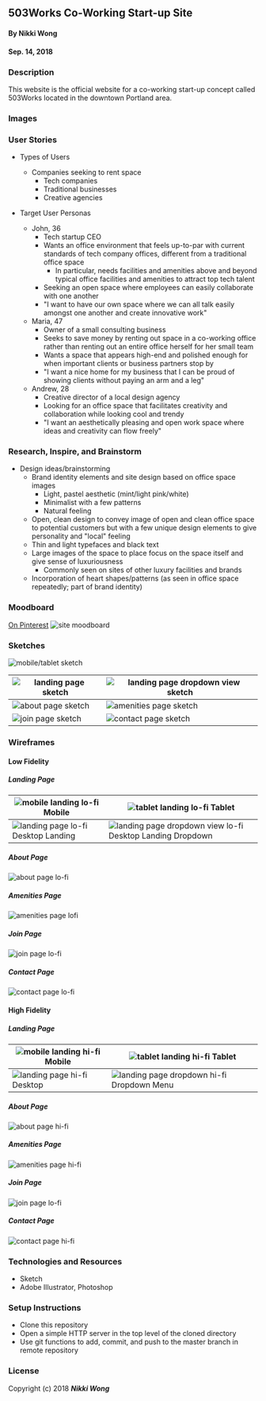 ## 503Works Co-Working Start-up Site

#### By Nikki Wong
#### Sep. 14, 2018

### Description

This website is the official website for a co-working start-up concept called 503Works located in the downtown Portland area.

### Images
<!--
#### Desktop Version

![desktop user interface](img/landingpage.png)
![desktop user interface](img/coursespage.png)
![desktop user interface](img/weekdetails.png)
![desktop user interface](img/lesson.png)

#### Mobile Version

![mobile user interface](img/mobile.png) -->

### User Stories

* Types of Users
  * Companies seeking to rent space
    * Tech companies
    * Traditional businesses
    * Creative agencies

* Target User Personas
  * John, 36
    * Tech startup CEO
    * Wants an office environment that feels up-to-par with current standards of tech company offices, different from a traditional office space
      * In particular, needs facilities and amenities above and beyond typical office facilities and amenities to attract top tech talent
    * Seeking an open space where employees can easily collaborate with one another
    * "I want to have our own space where we can all talk easily amongst one another and create innovative work"
  * Maria, 47
    * Owner of a small consulting business
    * Seeks to save money by renting out space in a co-working office rather than renting out an entire office herself for her small team
    * Wants a space that appears high-end and polished enough for when important clients or business partners stop by
    * "I want a nice home for my business that I can be proud of showing clients without paying an arm and a leg"
  * Andrew, 28
    * Creative director of a local design agency
    * Looking for an office space that facilitates creativity and collaboration while looking cool and trendy
    * "I want an aesthetically pleasing and open work space where ideas and creativity can flow freely"

### Research, Inspire, and Brainstorm

* Design ideas/brainstorming
  * Brand identity elements and site design based on office space images
    * Light, pastel aesthetic (mint/light pink/white)
    * Minimalist with a few patterns
    * Natural feeling
  * Open, clean design to convey image of open and clean office space to potential customers but with a few unique design elements to give personality and "local" feeling
  * Thin and light typefaces and black text
  * Large images of the space to place focus on the space itself and give sense of luxuriousness
    * Commonly seen on sites of other luxury facilities and brands
  * Incorporation of heart shapes/patterns (as seen in office space repeatedly; part of brand identity)

### Moodboard

<a href="https://www.pinterest.com/nikkiawong/503works-moodboard/">On Pinterest</a>
![site moodboard](src/img/moodboard.jpg)

### Sketches

![mobile/tablet sketch](src/img/mobile-sketch.JPG)

| ![landing page sketch](src/img/landing-sketch.jpg)  | ![landing page dropdown view sketch](src/img/dropdown-sketch.jpg) |
| ------------- | ------------- |
| ![about page sketch](src/img/about-sketch.jpg)  | ![amenities page sketch](src/img/amenities-sketch.jpg)  |
| ![join page sketch](src/img/join-sketch.jpg)  | ![contact page sketch](src/img/contact-sketch.jpg)  |

### Wireframes

#### Low Fidelity

##### Landing Page

| ![mobile landing lo-fi](src/img/mobile-landing-lofi.png) Mobile  | ![tablet landing lo-fi](src/img/tablet-landing-lofi.png) Tablet |
| ------------- | ------------- |
| ![landing page lo-fi](src/img/landing-page-lofi.png) Desktop Landing | ![landing page dropdown view lo-fi](src/img/landing-dropdown-lowfi.png) Desktop Landing Dropdown |

##### About Page

![about page lo-fi](src/img/about-lofi.png)

##### Amenities Page

![amenities page lofi](src/img/amenities-lofi.png)

##### Join Page

![join page lo-fi](src/img/join-lofi.png)

##### Contact Page

![contact page lo-fi](src/img/contact-lofi.png)

#### High Fidelity

##### Landing Page

| ![mobile landing hi-fi](src/img/mobile-landing-hifi.png) Mobile  | ![tablet landing hi-fi](src/img/tablet-landing-hifi-v2.png) Tablet |
| ------------- | ------------- |
| ![landing page hi-fi](src/img/landing-hifi-v2.png) Desktop | ![landing page dropdown hi-fi](src/img/landing-dropdown-hifi.png) Dropdown Menu |

##### About Page

![about page hi-fi](src/img/about-hifi.png)

##### Amenities Page

![amenities page hi-fi](src/img/amenities-hifi.png)

##### Join Page

![join page lo-fi](src/img/join-hifi.png)

##### Contact Page

![contact page hi-fi](src/img/contact-hifi.png)

### Technologies and Resources

<!-- * Bootstrap
* jQuery
* Sass -->
* Sketch
* Adobe Illustrator, Photoshop
<!--
### Responsiveness

This project is responsive. Content dimensions adjust based on viewport. -->

### Setup Instructions

* Clone this repository
* Open a simple HTTP server in the top level of the cloned directory
* Use git functions to add, commit, and push to the master branch in remote repository
<!--
### Roadmap

We would have liked to add a search function but we don't know how yet. -->


### License

Copyright (c) 2018 **_Nikki Wong_**
